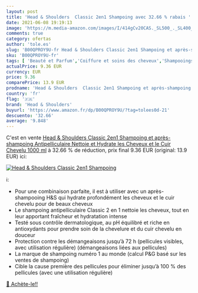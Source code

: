 ```yaml
---
layout: post
title: 'Head & Shoulders  Classic 2en1 Shampoing avec 32.66 % rabais '
date: 2021-06-08 19:19:13
image: 'https://m.media-amazon.com/images/I/414gCv20CAS._SL500_._SL400_.jpg'
comments: true
category: ofertas
author: 'tole.es'
slug: 'B00QPROY9U-fr Head & Shoulders Classic 2en1 Shampoing et après-shampoing...'
sku: 'B00QPROY9U-fr'
tags: [ 'Beauté et Parfum','Coiffure et soins des cheveux','Shampooings','Soins des cheveux','head & shoulders', ]
actualPrice: 9.36 EUR
currency: EUR
price: 9.36
comparePrice: 13.9 EUR
prodname: 'Head & Shoulders  Classic 2en1 Shampoing et après-shampoing Antipelliculaire  Nettoie et Hydrate les Cheveux et le Cuir Chevelu  1000 ml'
country: 'fr'
flag: '🇫🇷'
brand: 'Head & Shoulders'
buyurl: 'https://www.amazon.fr/dp/B00QPROY9U/?tag=tolees0d-21'
descuento: '32.66'
average: '9.848'
---
```


C'est en vente [Head & Shoulders  Classic 2en1 Shampoing et après-shampoing Antipelliculaire  Nettoie et Hydrate les Cheveux et le Cuir Chevelu  1000 ml](https://www.amazon.fr/dp/B00QPROY9U/?tag=tolees0d-21)  à  32.66 % de réduction, prix final  9.36 EUR (original: 13.9 EUR) ici:

[![Head & Shoulders  Classic 2en1 Shampoing](https://m.media-amazon.com/images/I/414gCv20CAS._SL500_._SL400_.jpg)](https://www.amazon.fr/dp/B00QPROY9U/?tag=tolees0d-21)

ℹ️:

- Pour une combinaison parfaite, il est à utiliser avec un après-shampooing H&S qui hydrate profondément les cheveux et le cuir chevelu pour de beaux cheveux
- Le shampoing antipelliculaire Classic 2 en 1 nettoie les cheveux, tout en leur apportant fraîcheur et hydratation intense
- Testé sous contrôle dermatologique, au pH équilibré et riche en antioxydants pour prendre soin de la chevelure et du cuir chevelu en douceur
- Protection contre les démangeaisons jusqu’à 72 h (pellicules visibles, avec utilisation régulière) (démangeaisons liées aux pellicules)
- La marque de shampoing numéro 1 au monde (calcul P&G basé sur les ventes de shampoing)
- Cible la cause première des pellicules pour éliminer jusqu’à 100 % des pellicules (avec une utilisation régulière)

[🛒 Achète-le!!](https://www.amazon.fr/dp/B00QPROY9U/?tag=tolees0d-21)
